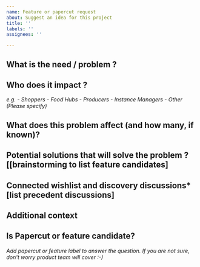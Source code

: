 ```yaml
---
name: Feature or papercut request
about: Suggest an idea for this project
title: ''
labels: ''
assignees: ''

---
```


## What is the need / problem ?

## Who does it impact ?
_e.g._
_- Shoppers_
_- Food Hubs_
_- Producers_
_- Instance Managers_
_- Other (Please specify)_

## What does this problem affect (and how many, if known)?

## Potential solutions that will solve the problem  ?[[brainstorming to list feature candidates]

## Connected wishlist and discovery discussions* [list precedent discussions]

## Additional context

## Is Papercut or feature candidate?

_Add papercut or feature label to answer the question. If you are not sure, don't worry product team will cover :-)_
